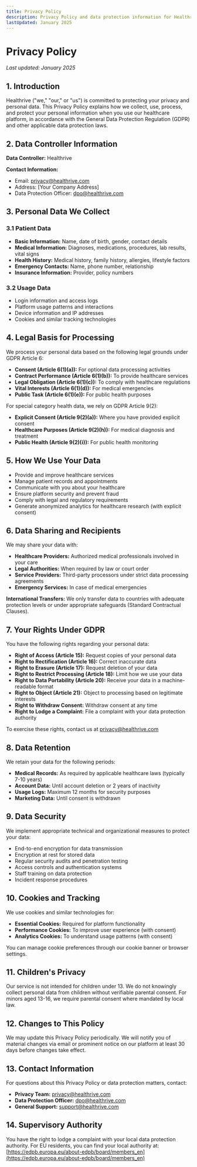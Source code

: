 ```yaml
---
title: Privacy Policy
description: Privacy Policy and data protection information for Healthrive healthcare platform
lastUpdated: January 2025
---
```


# Privacy Policy

*Last updated: January 2025*

## 1. Introduction

Healthrive ("we," "our," or "us") is committed to protecting your privacy and personal data. This Privacy Policy explains how we collect, use, process, and protect your personal information when you use our healthcare platform, in accordance with the General Data Protection Regulation (GDPR) and other applicable data protection laws.

## 2. Data Controller Information

**Data Controller:** Healthrive

**Contact Information:**
- Email: privacy@healthrive.com
- Address: [Your Company Address]
- Data Protection Officer: dpo@healthrive.com

## 3. Personal Data We Collect

### 3.1 Patient Data
- **Basic Information:** Name, date of birth, gender, contact details
- **Medical Information:** Diagnoses, medications, procedures, lab results, vital signs
- **Health History:** Medical history, family history, allergies, lifestyle factors
- **Emergency Contacts:** Name, phone number, relationship
- **Insurance Information:** Provider, policy numbers

### 3.2 Usage Data
- Login information and access logs
- Platform usage patterns and interactions
- Device information and IP addresses
- Cookies and similar tracking technologies

## 4. Legal Basis for Processing

We process your personal data based on the following legal grounds under GDPR Article 6:

- **Consent (Article 6(1)(a)):** For optional data processing activities
- **Contract Performance (Article 6(1)(b)):** To provide healthcare services
- **Legal Obligation (Article 6(1)(c)):** To comply with healthcare regulations
- **Vital Interests (Article 6(1)(d)):** For medical emergencies
- **Public Task (Article 6(1)(e)):** For public health purposes

For special category health data, we rely on GDPR Article 9(2):
- **Explicit Consent (Article 9(2)(a)):** Where you have provided explicit consent
- **Healthcare Purposes (Article 9(2)(h)):** For medical diagnosis and treatment
- **Public Health (Article 9(2)(i)):** For public health monitoring

## 5. How We Use Your Data

- Provide and improve healthcare services
- Manage patient records and appointments
- Communicate with you about your healthcare
- Ensure platform security and prevent fraud
- Comply with legal and regulatory requirements
- Generate anonymized analytics for healthcare research (with explicit consent)

## 6. Data Sharing and Recipients

We may share your data with:

- **Healthcare Providers:** Authorized medical professionals involved in your care
- **Legal Authorities:** When required by law or court order
- **Service Providers:** Third-party processors under strict data processing agreements
- **Emergency Services:** In case of medical emergencies

**International Transfers:** We only transfer data to countries with adequate protection levels or under appropriate safeguards (Standard Contractual Clauses).

## 7. Your Rights Under GDPR

You have the following rights regarding your personal data:

- **Right of Access (Article 15):** Request copies of your personal data
- **Right to Rectification (Article 16):** Correct inaccurate data
- **Right to Erasure (Article 17):** Request deletion of your data
- **Right to Restrict Processing (Article 18):** Limit how we use your data
- **Right to Data Portability (Article 20):** Receive your data in a machine-readable format
- **Right to Object (Article 21):** Object to processing based on legitimate interests
- **Right to Withdraw Consent:** Withdraw consent at any time
- **Right to Lodge a Complaint:** File a complaint with your data protection authority

To exercise these rights, contact us at privacy@healthrive.com

## 8. Data Retention

We retain your data for the following periods:

- **Medical Records:** As required by applicable healthcare laws (typically 7-10 years)
- **Account Data:** Until account deletion or 2 years of inactivity
- **Usage Logs:** Maximum 12 months for security purposes
- **Marketing Data:** Until consent is withdrawn

## 9. Data Security

We implement appropriate technical and organizational measures to protect your data:

- End-to-end encryption for data transmission
- Encryption at rest for stored data
- Regular security audits and penetration testing
- Access controls and authentication systems
- Staff training on data protection
- Incident response procedures

## 10. Cookies and Tracking

We use cookies and similar technologies for:

- **Essential Cookies:** Required for platform functionality
- **Performance Cookies:** To improve user experience (with consent)
- **Analytics Cookies:** To understand usage patterns (with consent)

You can manage cookie preferences through our cookie banner or browser settings.

## 11. Children's Privacy

Our service is not intended for children under 13. We do not knowingly collect personal data from children without verifiable parental consent. For minors aged 13-16, we require parental consent where mandated by local law.

## 12. Changes to This Policy

We may update this Privacy Policy periodically. We will notify you of material changes via email or prominent notice on our platform at least 30 days before changes take effect.

## 13. Contact Information

For questions about this Privacy Policy or data protection matters, contact:

- **Privacy Team:** privacy@healthrive.com
- **Data Protection Officer:** dpo@healthrive.com
- **General Support:** support@healthrive.com

## 14. Supervisory Authority

You have the right to lodge a complaint with your local data protection authority. For EU residents, you can find your local authority at: [https://edpb.europa.eu/about-edpb/board/members_en](https://edpb.europa.eu/about-edpb/board/members_en)